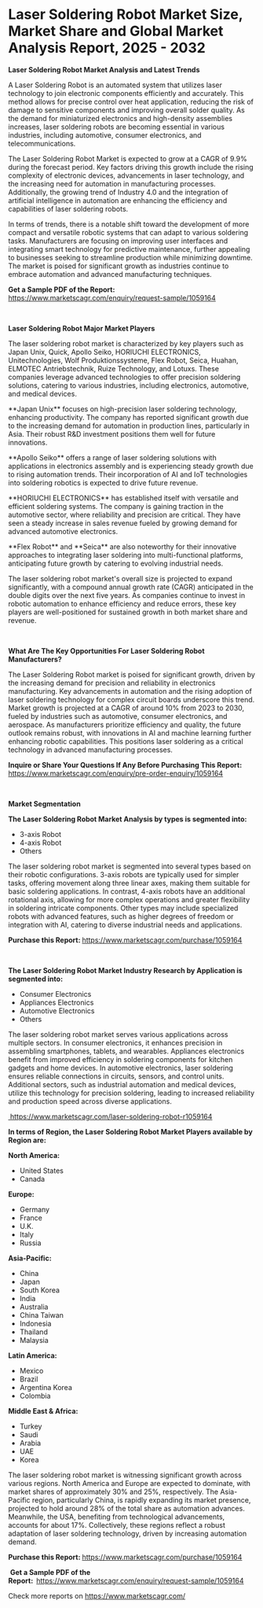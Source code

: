 <p><h1>Laser Soldering Robot Market Size, Market Share and Global Market Analysis Report, 2025 - 2032</h1></p><p><strong>Laser Soldering Robot Market Analysis and Latest Trends</strong></p>
<p><p>A Laser Soldering Robot is an automated system that utilizes laser technology to join electronic components efficiently and accurately. This method allows for precise control over heat application, reducing the risk of damage to sensitive components and improving overall solder quality. As the demand for miniaturized electronics and high-density assemblies increases, laser soldering robots are becoming essential in various industries, including automotive, consumer electronics, and telecommunications.</p><p>The Laser Soldering Robot Market is expected to grow at a CAGR of 9.9% during the forecast period. Key factors driving this growth include the rising complexity of electronic devices, advancements in laser technology, and the increasing need for automation in manufacturing processes. Additionally, the growing trend of Industry 4.0 and the integration of artificial intelligence in automation are enhancing the efficiency and capabilities of laser soldering robots.</p><p>In terms of trends, there is a notable shift toward the development of more compact and versatile robotic systems that can adapt to various soldering tasks. Manufacturers are focusing on improving user interfaces and integrating smart technology for predictive maintenance, further appealing to businesses seeking to streamline production while minimizing downtime. The market is poised for significant growth as industries continue to embrace automation and advanced manufacturing techniques.</p></p>
<p><strong>Get a Sample PDF of the Report:&nbsp;</strong> <a href="https://www.marketscagr.com/enquiry/request-sample/1059164?utm_campaign=2635&utm_medium=2&utm_source=Github&utm_content=ia&utm_term=08042025&utm_id=laser-soldering-robot">https://www.marketscagr.com/enquiry/request-sample/1059164</a></p>
<p>&nbsp;</p>
<p><strong>Laser Soldering Robot Major Market Players</strong></p>
<p><p>The laser soldering robot market is characterized by key players such as Japan Unix, Quick, Apollo Seiko, HORIUCHI ELECTRONICS, Unitechnologies, Wolf Produktionssysteme, Flex Robot, Seica, Huahan, ELMOTEC Antriebstechnik, Ruize Technology, and Lotuxs. These companies leverage advanced technologies to offer precision soldering solutions, catering to various industries, including electronics, automotive, and medical devices.</p><p>**Japan Unix** focuses on high-precision laser soldering technology, enhancing productivity. The company has reported significant growth due to the increasing demand for automation in production lines, particularly in Asia. Their robust R&D investment positions them well for future innovations.</p><p>**Apollo Seiko** offers a range of laser soldering solutions with applications in electronics assembly and is experiencing steady growth due to rising automation trends. Their incorporation of AI and IoT technologies into soldering robotics is expected to drive future revenue.</p><p>**HORIUCHI ELECTRONICS** has established itself with versatile and efficient soldering systems. The company is gaining traction in the automotive sector, where reliability and precision are critical. They have seen a steady increase in sales revenue fueled by growing demand for advanced automotive electronics.</p><p>**Flex Robot** and **Seica** are also noteworthy for their innovative approaches to integrating laser soldering into multi-functional platforms, anticipating future growth by catering to evolving industrial needs.</p><p>The laser soldering robot market's overall size is projected to expand significantly, with a compound annual growth rate (CAGR) anticipated in the double digits over the next five years. As companies continue to invest in robotic automation to enhance efficiency and reduce errors, these key players are well-positioned for sustained growth in both market share and revenue.</p></p>
<p>&nbsp;</p>
<p><strong>What Are The Key Opportunities For Laser Soldering Robot Manufacturers?</strong></p>
<p><p>The Laser Soldering Robot market is poised for significant growth, driven by the increasing demand for precision and reliability in electronics manufacturing. Key advancements in automation and the rising adoption of laser soldering technology for complex circuit boards underscore this trend. Market growth is projected at a CAGR of around 10% from 2023 to 2030, fueled by industries such as automotive, consumer electronics, and aerospace. As manufacturers prioritize efficiency and quality, the future outlook remains robust, with innovations in AI and machine learning further enhancing robotic capabilities. This positions laser soldering as a critical technology in advanced manufacturing processes.</p></p>
<p><strong>Inquire or Share Your Questions If Any Before Purchasing This Report:</strong> <a href="https://www.marketscagr.com/enquiry/pre-order-enquiry/1059164?utm_campaign=2635&utm_medium=2&utm_source=Github&utm_content=ia&utm_term=08042025&utm_id=laser-soldering-robot">https://www.marketscagr.com/enquiry/pre-order-enquiry/1059164</a></p>
<p>&nbsp;</p>
<p><strong>Market Segmentation</strong></p>
<p><strong>The Laser Soldering Robot Market Analysis by types is segmented into:</strong></p>
<p><ul><li>3-axis Robot</li><li>4-axis Robot</li><li>Others</li></ul></p>
<p><p>The laser soldering robot market is segmented into several types based on their robotic configurations. 3-axis robots are typically used for simpler tasks, offering movement along three linear axes, making them suitable for basic soldering applications. In contrast, 4-axis robots have an additional rotational axis, allowing for more complex operations and greater flexibility in soldering intricate components. Other types may include specialized robots with advanced features, such as higher degrees of freedom or integration with AI, catering to diverse industrial needs and applications.</p></p>
<p><strong>Purchase this Report:&nbsp;</strong><a href="https://www.marketscagr.com/purchase/1059164?utm_campaign=2635&utm_medium=2&utm_source=Github&utm_content=ia&utm_term=08042025&utm_id=laser-soldering-robot">https://www.marketscagr.com/purchase/1059164</a></p>
<p>&nbsp;</p>
<p><strong>The Laser Soldering Robot Market Industry Research by Application is segmented into:</strong></p>
<p><ul><li>Consumer Electronics</li><li>Appliances Electronics</li><li>Automotive Electronics</li><li>Others</li></ul></p>
<p><p>The laser soldering robot market serves various applications across multiple sectors. In consumer electronics, it enhances precision in assembling smartphones, tablets, and wearables. Appliances electronics benefit from improved efficiency in soldering components for kitchen gadgets and home devices. In automotive electronics, laser soldering ensures reliable connections in circuits, sensors, and control units. Additional sectors, such as industrial automation and medical devices, utilize this technology for precision soldering, leading to increased reliability and production speed across diverse applications.</p></p>
<p><a href="https://www.marketscagr.com/laser-soldering-robot-r1059164?utm_campaign=2635&utm_medium=2&utm_source=Github&utm_content=ia&utm_term=08042025&utm_id=laser-soldering-robot">&nbsp;https://www.marketscagr.com/laser-soldering-robot-r1059164</a></p>
<p><strong>In terms of Region, the Laser Soldering Robot Market Players available by Region are:</strong></p>
<p>
    <p> <strong> North America: </strong>
        <ul>
            <li>United States</li>
            <li>Canada</li>
        </ul>
        </p> 
    <p> <strong> Europe: </strong>
        <ul>
            <li>Germany</li>
            <li>France</li>
            <li>U.K.</li>
            <li>Italy</li>
            <li>Russia</li>
        </ul>
        </p> 
    <p> <strong> Asia-Pacific: </strong>
        <ul>
            <li>China</li>
            <li>Japan</li>
            <li>South Korea</li>
            <li>India</li>
            <li>Australia</li>
            <li>China Taiwan</li>
            <li>Indonesia</li>
            <li>Thailand</li>
            <li>Malaysia</li>
        </ul>
        </p> 
    <p> <strong> Latin America: </strong>
        <ul>
            <li>Mexico</li>
            <li>Brazil</li>
            <li>Argentina Korea</li>
            <li>Colombia</li>
        </ul>
        </p> 
    <p> <strong> Middle East & Africa: </strong>
        <ul>
            <li>Turkey</li>
            <li>Saudi</li>
            <li>Arabia</li>
            <li>UAE</li>
            <li>Korea</li>
        </ul>
    </p>
    </p>
<p><p>The laser soldering robot market is witnessing significant growth across various regions. North America and Europe are expected to dominate, with market shares of approximately 30% and 25%, respectively. The Asia-Pacific region, particularly China, is rapidly expanding its market presence, projected to hold around 28% of the total share as automation advances. Meanwhile, the USA, benefiting from technological advancements, accounts for about 17%. Collectively, these regions reflect a robust adaptation of laser soldering technology, driven by increasing automation demand.</p></p>
<p><strong>Purchase this Report: </strong><a href="https://www.marketscagr.com/purchase/1059164?utm_campaign=2635&utm_medium=2&utm_source=Github&utm_content=ia&utm_term=08042025&utm_id=laser-soldering-robot">https://www.marketscagr.com/purchase/1059164</a></p>
<p>&nbsp;<strong>Get a Sample PDF of the Report:&nbsp;&nbsp;</strong><a href="https://www.marketscagr.com/enquiry/request-sample/1059164?utm_campaign=2635&utm_medium=2&utm_source=Github&utm_content=ia&utm_term=08042025&utm_id=laser-soldering-robot">https://www.marketscagr.com/enquiry/request-sample/1059164</a></p>
<p><strong></strong></p>
<p>Check more reports on <a href="https://www.marketscagr.com/?utm_campaign=2635&utm_medium=2&utm_source=Github&utm_content=ia&utm_term=08042025&utm_id=laser-soldering-robot">https://www.marketscagr.com/</a></p>